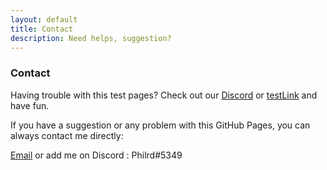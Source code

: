 ```yaml
---
layout: default
title: Contact
description: Need helps, suggestion?
---
```


### Contact

Having trouble with this test pages? Check out our [Discord](https://discord.gg/XU3qZQuyvw) or [testLink](https://imgur.com/a/Mu4zwl9) and have fun.

If you have a suggestion or any problem with this GitHub Pages, you can always contact me directly:

[Email](mailto:paroyerderp@gmail.com) or add me on Discord : Philrd#5349
